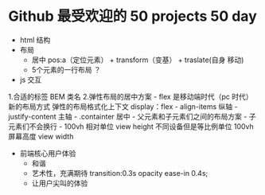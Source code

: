 # Github 最受欢迎的 50 projects 50 day
- html 结构
- 布局
  - 居中
       pos:a（定位元素） + transform（变基） + traslate(自身 移动)
  - 5个元素的一行布局 ？
- js 交互

1.合适的标签 BEM 类名
2.弹性布局的居中方案
    - flex 是移动端时代（pc 时代）新的布局方式
      弹性的布局格式化上下文 display：flex
      - align-items 纵轴
      - justify-content 主轴
      - .containter 居中
      - 父元素和子元素们之间的布局方案
           - 子元素们不会换行
    - 100vh 相对单位
        view height 不同设备但是等比例单位 100vh 屏幕高度 
        view width
- 前端核心用户体验
     - 和谐
     - 艺术性，充满期待
     transition:0.3s opacity ease-in 0.4s;
     - 让用户尖叫的体验
